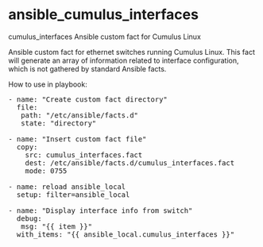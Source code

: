 # ansible_cumulus_interfaces
cumulus_interfaces Ansible custom fact for Cumulus Linux

Ansible custom fact for ethernet switches running Cumulus Linux. This fact will generate an array of information related to interface configuration, which is not gathered by standard Ansible facts.

How to use in playbook:

<pre>
- name: "Create custom fact directory"
  file:
   path: "/etc/ansible/facts.d"
   state: "directory"

- name: "Insert custom fact file"
  copy:
    src: cumulus_interfaces.fact
    dest: /etc/ansible/facts.d/cumulus_interfaces.fact
    mode: 0755
    
- name: reload ansible_local
  setup: filter=ansible_local
  
- name: "Display interface info from switch"
  debug:
   msg: "{{ item }}"
  with_items: "{{ ansible_local.cumulus_interfaces }}"

</pre>
